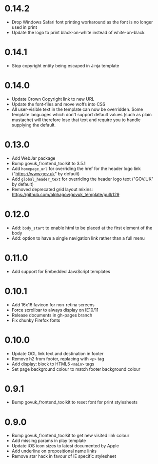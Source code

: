 # 0.14.2

- Drop Windows Safari font printing workaround as the font is no longer used in print
- Update the logo to print black-on-white instead of white-on-black

# 0.14.1

- Stop copyright entity being escaped in Jinja template

# 0.14.0

- Update Crown Copyright link to new URL
- Update the font-files and move woffs into CSS
- All user-visible text in the template can now be overridden. Some template languages which don't support default values (such as plain mustache) will therefore lose that text and require you to handle supplying the default.

# 0.13.0

- Add WebJar package
- Bump govuk_frontend_toolkit to 3.5.1
- Add `homepage_url` for overriding the href for the header logo link ("https://www.gov.uk" by default)
- Add `global_header_text` for overriding the header logo text ("GOV.UK" by default)
- Removed deprecated grid layout mixins: https://github.com/alphagov/govuk_template/pull/129

# 0.12.0

- Add: `body_start` to enable html to be placed at the first element of the body
- Add: option to have a single navigation link rather than a full menu

# 0.11.0

- Add support for Embedded JavaScript templates

# 0.10.1

- Add 16x16 favicon for non-retina screens
- Force scrollbar to always display on IE10/11
- Release documents in gh-pages branch
- Fix chunky Firefox fonts

# 0.10.0

- Update OGL link text and destination in footer
- Remove h2 from footer, replacing with `<p>` tag
- Add display: block to HTML5 `<main>` tags
- Set page background colour to match footer background colour

# 0.9.1

- Bump govuk_frontend_toolkit to reset font for print stylesheets

# 0.9.0

- Bump govuk_frontend_toolkit to get new visited link colour
- Add missing params in play template
- Update iOS icon sizes to latest documented by Apple
- Add underline on propositional name links
- Remove star hack in favour of IE specific stylesheet
